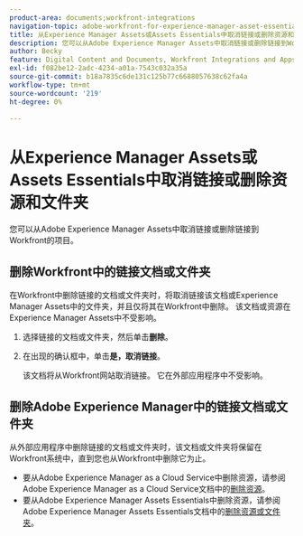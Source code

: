 ```yaml
---
product-area: documents;workfront-integrations
navigation-topic: adobe-workfront-for-experience-manager-asset-essentials
title: 从Experience Manager Assets或Assets Essentials中取消链接或删除资源和文件夹
description: 您可以从Adobe Experience Manager Assets中取消链接或删除链接到Workfront的项目。
author: Becky
feature: Digital Content and Documents, Workfront Integrations and Apps
exl-id: f082be12-2adc-4234-a01a-7543c032a35a
source-git-commit: b18a7835c6de131c125b77c6688057638c62fa4a
workflow-type: tm+mt
source-wordcount: '219'
ht-degree: 0%

---
```


# 从Experience Manager Assets或Assets Essentials中取消链接或删除资源和文件夹

您可以从Adobe Experience Manager Assets中取消链接或删除链接到Workfront的项目。

## 删除Workfront中的链接文档或文件夹

在Workfront中删除链接的文档或文件夹时，将取消链接该文档或Experience Manager Assets中的文件夹，并且仅将其在Workfront中删除。 该文档或资源在Experience Manager Assets中不受影响。

1. 选择链接的文档或文件夹，然后单击&#x200B;**删除**。
1. 在出现的确认框中，单击&#x200B;**是，取消链接**。

   该文档将从Workfront网站取消链接。 它在外部应用程序中不受影响。

## 删除Adobe Experience Manager中的链接文档或文件夹

从外部应用程序中删除链接的文档或文件夹时，该文档或文件夹将保留在Workfront系统中，直到您也从Workfront中删除它为止。

* 要从Adobe Experience Manager as a Cloud Service中删除资源，请参阅Adobe Experience Manager as a Cloud Service文档中的[删除资源](https://experienceleague.adobe.com/en/docs/experience-manager-cloud-service/content/assets/manage/manage-digital-assets#delete-assets)。
* 要从Adobe Experience Manager Assets Essentials中删除资源，请参阅Adobe Experience Manager Assets Essentials文档中的[删除资源或文件夹](https://experienceleague.adobe.com/en/docs/experience-manager-assets-essentials/help/add-delete#delete-assets)。














<!--
28
Late I have seen queries in multiple posts in support channels where they have questions …
How to delete linked assets/folder from Workfront side?
What happens if linked assets/folders are deleted on AEM side? etc
-->
